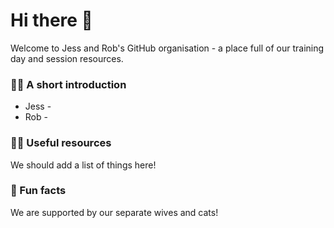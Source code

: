 # Hi there 👋

Welcome to Jess and Rob's GitHub organisation - a place full of our training day and session resources.

### 🙋‍♀️ A short introduction

- Jess -
- Rob - 

### 👩‍💻 Useful resources 

We should add a list of things here!

### 🍿 Fun facts

We are supported by our separate wives and cats!
